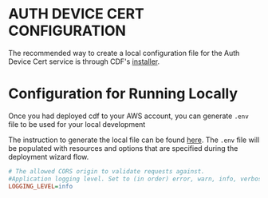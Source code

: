 # AUTH DEVICE CERT CONFIGURATION

The recommended way to create a local configuration file for the Auth Device Cert service is through CDF's [installer](../../installer/README.md#deployment-using-wizard).

# Configuration for Running Locally

Once you had deployed cdf to your AWS account, you can generate `.env` file to be used for your local development

The instruction to generate the local file can be found [here](../../installer/README.md#local-development). The `.env` file will be populated with resources and options that are specified during the deployment wizard flow.

```ini
# The allowed CORS origin to validate requests against.
#Application logging level. Set to (in order) error, warn, info, verbose, debug  or silly.
LOGGING_LEVEL=info
```
